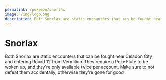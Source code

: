 ```yaml
---
permalink: /pokemon/snorlax
image: /img/logo.png
description: Both Snorlax are static encounters that can be fought near Celadon City and entering Round 12 from Vermilion. They require a Poké Flute to be woken up, and they're only available twice per account. Make sure to not defeat them accidentally, otherwise they're gone for good.
---
```


# Snorlax

Both Snorlax are static encounters that can be fought near Celadon City and
entering Round 12 from Vermilion. They require a Poké Flute to be woken up, and
they're only available twice per account. Make sure to not defeat them
accidentally, otherwise they're gone for good.
